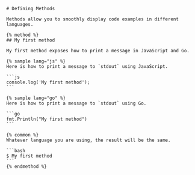 ```
# Defining Methods
```

    Methods allow you to smoothly display code examples in different languages.

    {% method %}
    ## My first method

    My first method exposes how to print a message in JavaScript and Go.

    {% sample lang="js" %}
    Here is how to print a message to `stdout` using JavaScript.

    ```js
    console.log('My first method');
    ```

    {% sample lang="go" %}
    Here is how to print a message to `stdout` using Go.

    ```go
    fmt.Println("My first method")
    ```

    {% common %}
    Whatever language you are using, the result will be the same.

    ```bash
    $ My first method
    ```
    {% endmethod %}





